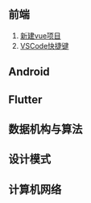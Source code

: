 ## 前端
1. [新建vue项目](./web/VUE新建项目.md)
2. [VSCode快捷键](./web/VSCode快捷键.md)
## Android

## Flutter

## 数据机构与算法

## 设计模式

## 计算机网络

